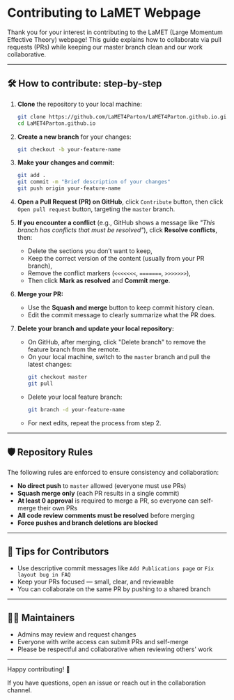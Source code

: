 # Contributing to LaMET Webpage

Thank you for your interest in contributing to the LaMET (Large Momentum Effective Theory) webpage! This guide explains how to collaborate via pull requests (PRs) while keeping our master branch clean and our work collaborative.

---

## 🛠️ How to contribute: step-by-step

1. **Clone** the repository to your local machine:
   ```bash
   git clone https://github.com/LaMET4Parton/LaMET4Parton.github.io.git
   cd LaMET4Parton.github.io
   ```
2. **Create a new branch** for your changes:
   ```bash
   git checkout -b your-feature-name
   ```
3. **Make your changes and commit:**
   ```bash
   git add .
   git commit -m "Brief description of your changes"
   git push origin your-feature-name
   ```
4. **Open a Pull Request (PR) on GitHub**, click `Contribute` button, then click `Open pull request` button, targeting the `master` branch.

5. **If you encounter a conflict** (e.g., GitHub shows a message like _"This branch has conflicts that must be resolved"_), click **Resolve conflicts**, then:
   - Delete the sections you don’t want to keep,
   - Keep the correct version of the content (usually from your PR branch),
   - Remove the conflict markers (`<<<<<<<`, `=======`, `>>>>>>>`),
   - Then click **Mark as resolved** and **Commit merge**.

6. **Merge your PR:**
   - Use the **Squash and merge** button to keep commit history clean.
   - Edit the commit message to clearly summarize what the PR does.

7. **Delete your branch and update your local repository:**
   - On GitHub, after merging, click "Delete branch" to remove the feature branch from the remote.
   - On your local machine, switch to the `master` branch and pull the latest changes:
     ```bash
     git checkout master
     git pull
     ```
   - Delete your local feature branch:
     ```bash
     git branch -d your-feature-name
     ```
   - For next edits, repeat the process from step 2.
---

## 🛡️ Repository Rules

The following rules are enforced to ensure consistency and collaboration:

* **No direct push** to `master` allowed (everyone must use PRs)
* **Squash merge only** (each PR results in a single commit)
* **At least 0 approval** is required to merge a PR, so everyone can self-merge their own PRs
* **All code review comments must be resolved** before merging
* **Force pushes and branch deletions are blocked**

---

## 📘 Tips for Contributors

* Use descriptive commit messages like `Add Publications page` or `Fix layout bug in FAQ`
* Keep your PRs focused — small, clear, and reviewable
* You can collaborate on the same PR by pushing to a shared branch

---

## 🧑‍💼 Maintainers

* Admins may review and request changes
* Everyone with write access can submit PRs and self-merge
* Please be respectful and collaborative when reviewing others' work

---

Happy contributing! 🎉

If you have questions, open an issue or reach out in the collaboration channel. 